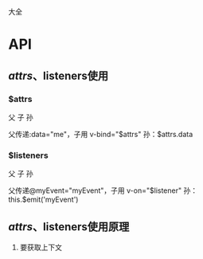 大全

# API

## $attrs、$listeners使用

### $attrs

父 子 孙

父传递:data="me"，子用 v-bind="$attrs" 孙：$attrs.data

### $listeners

父 子 孙

父传递@myEvent="myEvent"，子用 v-on="$listener" 孙：this.$emit('myEvent')

## $attrs、$listeners使用原理

1. 要获取上下文